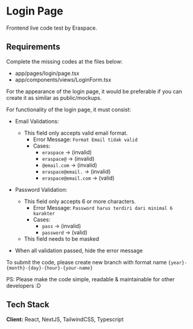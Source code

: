 # Login Page

Frontend live code test by Eraspace.

## Requirements

Complete the missing codes at the files below:
- app/pages/login/page.tsx
- app/components/views/LoginForm.tsx

For the appearance of the login page, it would be preferable if you can create it as similar as public/mockups.

For functionality of the login page, it must consist:

- Email Validations:
  - This field only accepts valid email format. 
    - Error Message: `Format Email tidak valid`
    - Cases:
      - `eraspace` -> (invalid)
      - `eraspace@` -> (invalid)
      - `@email.com` -> (invalid)
      - `eraspace@email.` -> (invalid)
      - `eraspace@email.com` -> (valid)

- Password Validation:
  - This field only accepts 6 or more characters.
    - Error Message: `Password harus terdiri dari minimal 6 karakter`
    - Cases: 
      - `pass` -> (invalid)
      - `password` -> (valid)
  - This field needs to be masked

- When all validation passed, hide the error message

To submit the code, please create new branch with format name `{year}-{month}-{day}-{hour}-{your-name}`

PS: Please make the code simple, readable & maintainable for other developers :D

## Tech Stack

**Client:** React, NextJS, TailwindCSS, Typescript
